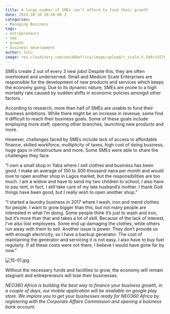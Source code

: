 ```yaml
---
title: A large number of SMEs can’t afford to fund their growth
date: 2019-10-10 10:58:00 Z
categories:
- Managing Business
tags:
- entrepreneurs
- sme
- growth
- business development
author: tolu
image: res.cloudinary.com/neo360africa/image/upload/c_scale,h_500/v1570706461/NEO360%20BLOG/Twill-SMEs_z6vpsu.jpg
---
```


SMEs create 2 out of every 3 new jobs! Despite this, they are often overlooked and underserved. Small and Medium Scale Enterprises are responsible for the development of new products and services which keeps the economy going. Due to its dynamic nature, SMEs are prone to a high mortality rate caused by sudden shifts in economic policies amongst other factors.

According to research, more than half of SMEs are unable to fund their business ambitions. While there might be an increase in revenue, some find it difficult to reach their business goals. Some of these goals include employing more staff, opening other branches, launching new products and more. <br/>

However, challenges faced by SMEs include lack of access to affordable finance, skilled workforce, multiplicity of taxes, high cost of doing business, huge gaps in infrastructure and more. Some SMEs were able to share the challenges they face.

“I own a small shop in Yaba where I sell clothes and business has been good. I make an average of 150 to 300 thousand naira per month and would love to open another shop in Lagos market, but the responsibilities are too much. I am a widow and have to send my two children to school, I also have to pay rent, in fact, I still take care of my late husband’s mother. I thank God things have been good, but I really wish to open another shop.” <br/>

“I started a laundry business in 2017 where I wash, iron and mend clothes for people. I want to grow bigger than this, but not many people are interested in what I’m doing. Some people think it’s just to wash and iron, but it’s more than that and takes a lot of skill. Because of the lack of interest, I’ve also lost employees. Some end up damaging the clothes, while others run away with them to sell. Another issue is power. They don’t provide us with enough electricity, so I have a backup generator. The cost of maintaining the generator and servicing it is not easy. I also have to buy fuel regularly. If all these costs were not there, I believe I would have gone far by now.” <br/>

![15-01.jpg](/uploads/15-01.jpg)

Without the necessary funds and facilities to grow, the economy will remain stagnant and entrepreneurs will lose their businesses.

*NEO360 Africa is building the best way to finance your business growth, in a couple of days, our mobile application will be available on google play store.
We implore you to get your businesses ready for NEO360 Africa by registering with the Corporate Affairs Commission and opening a business bank account.*